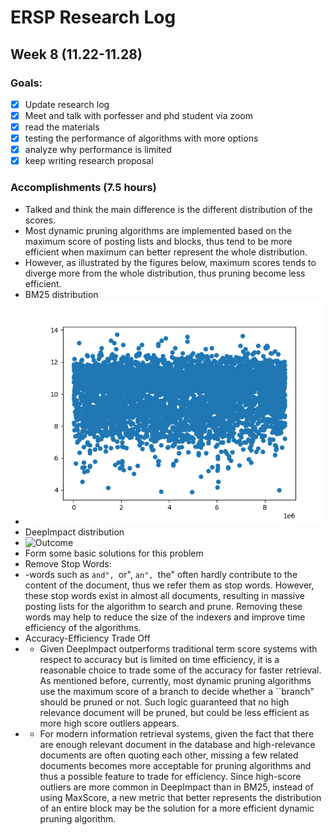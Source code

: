 # ERSP Research Log
## Week 8 (11.22-11.28)
### Goals:

- [x] Update research log
- [x] Meet and talk with porfesser and phd student via zoom
- [x] read the materials
- [x] testing the performance of algorithms with more options
- [x] analyze why performance is limited
- [x] keep writing research proposal

### Accomplishments (7.5 hours)
- Talked and think the main difference is the different distribution of the scores.
- Most dynamic pruning algorithms are implemented based on the maximum score of posting lists and blocks, thus tend to be more efficient when maximum can better represent the whole distribution. 
- However, as illustrated by the figures below, maximum scores tends to diverge more from the whole distribution, thus pruning become less efficient.
- BM25 distribution
- ![Outcome](/bm25.png)
- DeepImpact distribution
- ![Outcome](/deepimpact.png)
- Form some basic solutions for this problem
- Remove Stop Words: 
- -words such as ``and", ``or", ``an", ``the" often hardly contribute to the content of the document, thus we refer them as stop words. However, these stop words exist in almost all documents, resulting in massive posting lists for the algorithm to search and prune. Removing these words may help to reduce the size of the indexers and improve time efficiency of the algorithms.
- Accuracy-Efficiency Trade Off
- - Given DeepImpact outperforms traditional term score systems with respect to accuracy but is limited on time efficiency, it is a reasonable choice to trade some of the accuracy for faster retrieval. As mentioned before, currently, most dynamic pruning algorithms use the maximum score of a branch to decide whether a ``branch" should be pruned or not. Such logic guaranteed that no high relevance document will be pruned, but could be less efficient as more high score outliers appears. 
- - For modern information retrieval systems, given the fact that there are enough relevant document in the database and high-relevance documents are often quoting each other, missing a few related documents becomes more acceptable for pruning algorithms and thus a possible feature to trade for efficiency. Since high-score outliers are more common in DeepImpact than in BM25, instead of using MaxScore, a new metric that better represents the distribution of an entire block may be the solution for a more efficient dynamic pruning algorithm.
